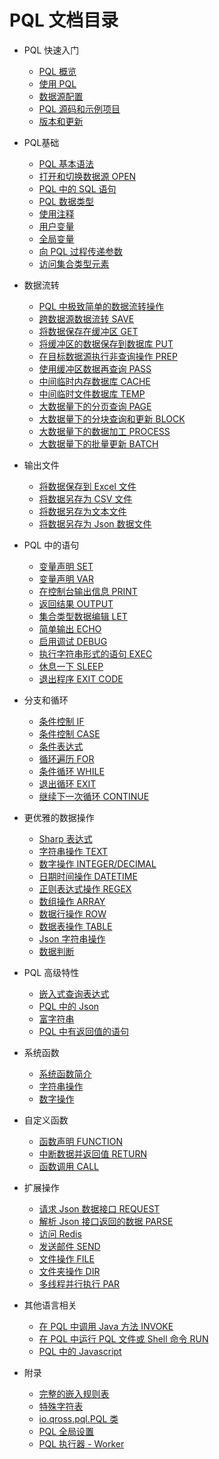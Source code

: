 # PQL 文档目录

* PQL 快速入门
    + [PQL 概览](/pql/overview.md)
    + [使用 PQL](/pql/use-pql.md)
    + [数据源配置](/pql/properties.md)
    + [PQL 源码和示例项目](/pql/example.md)
    + [版本和更新](/pql/version.md)

* PQL基础
    + [PQL 基本语法](/pql/basic.md)
    + [打开和切换数据源 OPEN](/pql/open.md)
    + [PQL 中的 SQL 语句](/pql/sql.md)    
    + [PQL 数据类型](/pql/datatype.md)
    + [使用注释](/pql/comment.md)
    + [用户变量](/pql/variable.md)
    + [全局变量](/pql/global-variable.md)
    + [向 PQL 过程传递参数](/pql/params.md)
    + [访问集合类型元素](/pql/collection.md)

* 数据流转
    + [PQL 中极致简单的数据流转操作](/pql/dataflow.md)
    + [跨数据源数据流转 SAVE](/pql/save.md)
    + [将数据保存在缓冲区 GET](/pql/get.md)    
    + [将缓冲区的数据保存到数据库 PUT](/pql/put.md)
    + [在目标数据源执行非查询操作 PREP](/pql/prep.md)
    + [使用缓冲区数据再查询 PASS](/pql/pass.md)
    + [中间临时内存数据库 CACHE](/pql/cache.md)
    + [中间临时文件数据库 TEMP](/pql/temp.md)
    + [大数据量下的分页查询 PAGE](/pql/page.md)
    + [大数据量下的分块查询和更新 BLOCK](/pql/block.md)
    + [大数据量下的数据加工 PROCESS](/pql/process.md)
    + [大数据量下的批量更新 BATCH](/pql/batch.md)

* 输出文件
    + [将数据保存到 Excel 文件](/pql/excel.md)
    + [将数据另存为 CSV 文件](/pql/csv.md)
    + [将数据另存为文本文件](/pql/txt.md)
    + [将数据另存为 Json 数据文件](/pql/json-file.md)

* PQL 中的语句
    + [变量声明 SET](/pql/set.md)
    + [变量声明 VAR](/pql/var.md)
    + [在控制台输出信息 PRINT](/pql/print.md)
    + [返回结果 OUTPUT](/pql/output.md)
    + [集合类型数据编辑 LET](/pql/let.md)
    + [简单输出 ECHO](/pql/echo.md)
    + [启用调试 DEBUG](/pql/debug.md)
    + [执行字符串形式的语句 EXEC](/pql/exec.md)
    + [休息一下 SLEEP](/pql/sleep.md)
    + [退出程序 EXIT CODE](/pql/exit-code.md) 

* 分支和循环
    + [条件控制 IF](/pql/if.md)
    + [条件控制 CASE](/pql/case.md)
    + [条件表达式](/pql/condition.md)
    + [循环遍历 FOR](/pql/for.md)
    + [条件循环 WHILE](/pql/while.md)
    + [退出循环 EXIT](/pql/exit.md)
    + [继续下一次循环 CONTINUE](/pql/continue.md)

* 更优雅的数据操作
    + [Sharp 表达式](/pql/sharp.md)
    + [字符串操作 TEXT](/pql/sharp-text.md)
    + [数字操作 INTEGER/DECIMAL](/pql/sharp-numeric.md)
    + [日期时间操作 DATETIME](/pql/sharp-datetime.md)
    + [正则表达式操作 REGEX](/pql/sharp-regex.md)
    + [数组操作 ARRAY](/pql/sharp-array.md)
    + [数据行操作 ROW](/pql/sharp-row.md)
    + [数据表操作 TABLE](/pql/sharp-table.md)
    + [Json 字符串操作](/pql/sharp-json.md)
    + [数据判断](/pql/sharp-if.md)    

* PQL 高级特性
    + [嵌入式查询表达式](/pql/query.md)
    + [PQL 中的 Json](/pql/json.md)
    + [富字符串](/pql/rich.md)
    + [PQL 中有返回值的语句](/pql/evaluate.md)

* 系统函数
    + [系统函数简介](/pql/global-function.md)
    + [字符串操作](/pql/function-text.md)
    + [数字操作](/pql/function-numeric.md)

* 自定义函数
    + [函数声明 FUNCTION](/pql/function.md)
    + [中断数据并返回值 RETURN](/pql/return.md)
    + [函数调用 CALL](/pql/call.md)    

* 扩展操作
    + [请求 Json 数据接口 REQUEST](/pql/request.md)
    + [解析 Json 接口返回的数据 PARSE](/pql/parse.md)
    + [访问 Redis](/pql/redis.md)
    + [发送邮件 SEND](/pql/send.md)
    + [文件操作 FILE](/pql/file.md)
    + [文件夹操作 DIR](/pql/dir.md)
    + [多线程并行执行 PAR](/pql/par.md)

* 其他语言相关
    + [在 PQL 中调用 Java 方法 INVOKE](/pql/invoke.md)
    + [在 PQL 中运行 PQL 文件或 Shell 命令 RUN](/pql/run.md)
    + [PQL 中的 Javascript](/pql/javascript.md)    

* 附录
    + [完整的嵌入规则表](/pql/place.md)
    + [特殊字符表](/pql/characters.md)
    + [io.qross.pql.PQL 类](/pql/class.md)
    + [PQL 全局设置](/pql/setup.md)
    + [PQL 执行器 - Worker](/pql/worker.md)